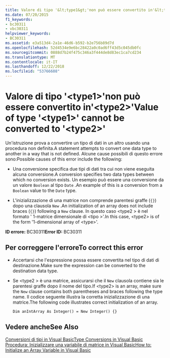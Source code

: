 ```yaml
---
title: Valore di tipo '&lt;type1&gt;'non può essere convertito in'&lt;type2&gt;'
ms.date: 07/20/2015
f1_keywords:
- bc30311
- vbc30311
helpviewer_keywords:
- BC30311
ms.assetid: e3a513d4-2a1e-46d6-b592-b2e756b89d7d
ms.openlocfilehash: 52d4534e9e6bc28422a0c0ad6ff43d5c045db0fc
ms.sourcegitcommit: 0888d7b24f475c346a3f444de8d83ec1ca7cd234
ms.translationtype: MT
ms.contentlocale: it-IT
ms.lasthandoff: 12/22/2018
ms.locfileid: "53766608"
---
```

# <a name="value-of-type-lttype1gt-cannot-be-converted-to-lttype2gt"></a><span data-ttu-id="b4779-102">Valore di tipo '&lt;type1&gt;'non può essere convertito in'&lt;type2&gt;'</span><span class="sxs-lookup"><span data-stu-id="b4779-102">Value of type '&lt;type1&gt;' cannot be converted to '&lt;type2&gt;'</span></span>
<span data-ttu-id="b4779-103">Un'istruzione prova a convertire un tipo di dati in un altro usando una procedura non definita.</span><span class="sxs-lookup"><span data-stu-id="b4779-103">A statement attempts to convert one data type to another in a way that is not defined.</span></span> <span data-ttu-id="b4779-104">Alcune cause possibili di questo errore sono:</span><span class="sxs-lookup"><span data-stu-id="b4779-104">Possible causes of this error include the following:</span></span>  
  
-   <span data-ttu-id="b4779-105">Una conversione specifica due tipi di dati tra cui non viene eseguita alcuna conversione.</span><span class="sxs-lookup"><span data-stu-id="b4779-105">A conversion specifies two data types between which no conversion exists.</span></span> <span data-ttu-id="b4779-106">Un esempio può essere una conversione da un valore `Boolean` al tipo `Date` .</span><span class="sxs-lookup"><span data-stu-id="b4779-106">An example of this is a conversion from a `Boolean` value to the `Date` type.</span></span>  
  
-   <span data-ttu-id="b4779-107">L'inizializzazione di una matrice non comprende parentesi graffe (`{}`) dopo una clausola `New` .</span><span class="sxs-lookup"><span data-stu-id="b4779-107">An initialization of an array does not include braces (`{}`) following a `New` clause.</span></span> <span data-ttu-id="b4779-108">In questo caso \<type2 > è nel formato ' 1-matrice dimensionale di \<tipo >'.</span><span class="sxs-lookup"><span data-stu-id="b4779-108">In this case, \<type2> is of the form '1-dimensional array of \<type>'.</span></span>  
  
 <span data-ttu-id="b4779-109">**ID errore:** BC30311</span><span class="sxs-lookup"><span data-stu-id="b4779-109">**Error ID:** BC30311</span></span>  
  
## <a name="to-correct-this-error"></a><span data-ttu-id="b4779-110">Per correggere l'errore</span><span class="sxs-lookup"><span data-stu-id="b4779-110">To correct this error</span></span>  
  
-   <span data-ttu-id="b4779-111">Accertarsi che l'espressione possa essere convertita nel tipo di dati di destinazione.</span><span class="sxs-lookup"><span data-stu-id="b4779-111">Make sure the expression can be converted to the destination data type.</span></span>  
  
-   <span data-ttu-id="b4779-112">Se \<type2 > è una matrice, assicurarsi che il `New` clausola contiene sia le parentesi graffe dopo il nome del tipo.</span><span class="sxs-lookup"><span data-stu-id="b4779-112">If \<type2> is an array, make sure the `New` clause contains both parentheses and braces following the type name.</span></span> <span data-ttu-id="b4779-113">Il codice seguente illustra la corretta inizializzazione di una matrice.</span><span class="sxs-lookup"><span data-stu-id="b4779-113">The following code illustrates correct initialization of an array.</span></span>  
  
    ```  
    Dim anIntArray As Integer() = New Integer() {}  
    ```  
  
## <a name="see-also"></a><span data-ttu-id="b4779-114">Vedere anche</span><span class="sxs-lookup"><span data-stu-id="b4779-114">See Also</span></span>  
 [<span data-ttu-id="b4779-115">Conversioni di tipi in Visual Basic</span><span class="sxs-lookup"><span data-stu-id="b4779-115">Type Conversions in Visual Basic</span></span>](../../visual-basic/programming-guide/language-features/data-types/type-conversions.md)  
 [<span data-ttu-id="b4779-116">Procedura: Inizializzare una variabile di matrice in Visual Basic</span><span class="sxs-lookup"><span data-stu-id="b4779-116">How to: Initialize an Array Variable in Visual Basic</span></span>](../../visual-basic/programming-guide/language-features/arrays/how-to-initialize-an-array-variable.md)
